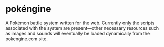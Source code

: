 pokéngine
=========

A Pokémon battle system written for the web. Currently only the scripts associated with the system are present—other necessary resources such as images and sounds will eventually be loaded dynamically from the pokengine.com site.